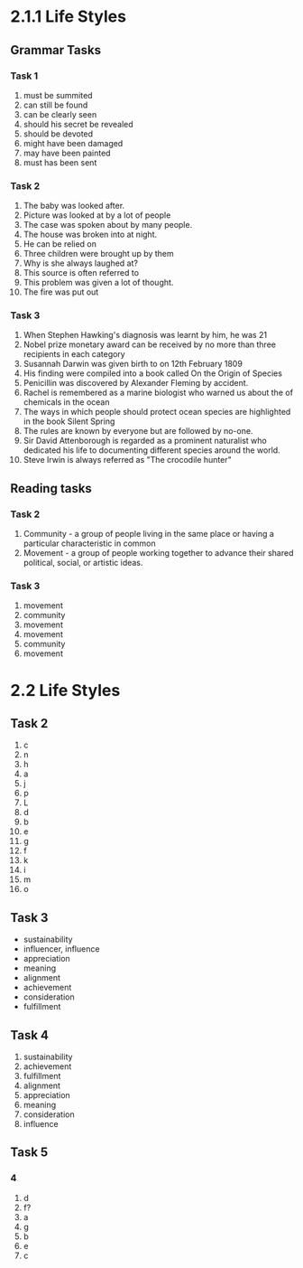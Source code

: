 # 2.1.1 Life Styles

## Grammar Tasks
### Task 1
1. must be summited
2. can still be found
3. can be clearly seen
4. should his secret be revealed
5. should be devoted
6. might have been damaged
7. may have been painted
8. must has been sent
### Task 2
1. The baby was looked after.
2. Picture was looked at by a lot of people
3. The case was spoken about by many people.
4. The house was broken into at night.
5. He can be relied on
6. Three children were brought up by them
7. Why is she always laughed at?
8. This source is often referred to
9. This problem was given a lot of thought.
10. The fire was put out
### Task 3
1. When Stephen Hawking's diagnosis was learnt by him, he was 21
2. Nobel prize monetary award can be received by no more than three recipients in each category
3. Susannah Darwin was given birth to on 12th February 1809
4. His finding were compiled into a book called On the Origin of Species
5. Penicillin was discovered by Alexander Fleming by accident.
6. Rachel is remembered as a marine biologist who warned us about the of chemicals in the ocean
7. The ways in which people should protect ocean species are highlighted in the book Silent Spring
8. The rules are known by everyone but are followed by no-one.
9. Sir David Attenborough is regarded as a prominent naturalist who dedicated his life to documenting different species around the world.
10. Steve Irwin is always referred as "The crocodile hunter"
## Reading tasks

### Task 2
1. Community - a group of people living in the same place or having a particular characteristic in common
2. Movement - a group of people working together to advance their shared political, social, or artistic ideas.
### Task 3
1. movement
2. community
3. movement
4. movement
5. community
6. movement
# 2.2 Life Styles
## Task 2
1. c
2. n
3. h
4. a
5. j
6. p
7. L
8. d
9. b
10. e
11. g
12. f
13. k
14. i
15. m
16. o
## Task 3
- sustainability
- influencer, influence
- appreciation
- meaning
- alignment
- achievement
- consideration
- fulfillment
## Task 4
1. sustainability
2. achievement
3. fulfillment
4. alignment
5. appreciation
6. meaning
7. consideration
8. influence
## Task 5
### 4
1. d
2. f?
3. a
4. g
5. b
6. e
7. c